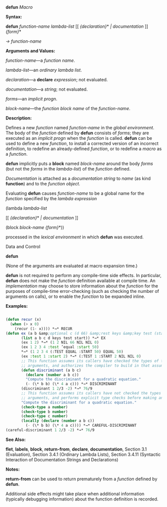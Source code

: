 **defun** *Macro* 



**Syntax:** 



**defun** *function-name lambda-list* [[ *\{declaration\}*\* *| documentation* ]] *\{form\}*\* 



*→ function-name* 



**Arguments and Values:** 



*function-name*—a *function name*. 



*lambda-list*—an *ordinary lambda list*. 



*declaration*—a **declare** *expression*; not evaluated. 



*documentation*—a *string*; not evaluated. 



*forms*—an *implicit progn*. 



*block-name*—the *function block name* of the *function-name*. 



**Description:** 



Defines a new *function* named *function-name* in the *global environment*. The body of the *function* defined by **defun** consists of *forms*; they are executed as an *implicit progn* when the *function* is called. **defun** can be used to define a new *function*, to install a corrected version of an incorrect definition, to redefine an already-defined *function*, or to redefine a *macro* as a *function*. 



**defun** implicitly puts a **block** named *block-name* around the body *forms* (but not the *forms* in the *lambda-list*) of the *function* defined. 



*Documentation* is attached as a *documentation string* to *name* (as kind **function**) and to the *function object*. 



Evaluating **defun** causes *function-name* to be a global name for the *function* specified by the *lambda expression* 



(lambda *lambda-list* 



[[ *\{declaration\}*\* *| documentation* ]] 



(block *block-name \{form\}*\*)) 



processed in the *lexical environment* in which **defun** was executed. 



Data and Control 











**defun** 



(None of the arguments are evaluated at macro expansion time.) 



**defun** is not required to perform any compile-time side effects. In particular, **defun** does not make the *function* definition available at compile time. An *implementation* may choose to store information about the *function* for the purposes of compile-time error-checking (such as checking the number of arguments on calls), or to enable the *function* to be expanded inline. 



**Examples:**
```lisp

(defun recur (x) 
  (when (> x 0) 
    (recur (1- x)))) *→* RECUR 
(defun ex (a b &amp;optional c (d 66) &amp;rest keys &amp;key test (start 0)) 
	   (list a b c d keys test start)) *→* EX 
	   (ex 1 2) *→* (1 2 NIL 66 NIL NIL 0) 
	   (ex 1 2 3 4 :test ’equal :start 50) 
	   *→* (1 2 3 4 (:TEST EQUAL :START 50) EQUAL 50) 
	   (ex :test 1 :start 2) *→* (:TEST 1 :START 2 NIL NIL 0) 
	   ;; This function assumes its callers have checked the types of the 
	   ;; arguments, and authorizes the compiler to build in that assumption. 
	   (defun discriminant (a b c) 
	     (declare (number a b c)) 
	     "Compute the discriminant for a quadratic equation." 
	     (- (\* b b) (\* 4 a c))) *→* DISCRIMINANT 
	   (discriminant 1 2/3 -2) *→* 76/9 
	   ;; This function assumes its callers have not checked the types of the 
	   ;; arguments, and performs explicit type checks before making any assumptions. (defun careful-discriminant (a b c) 
	   "Compute the discriminant for a quadratic equation." 
	   (check-type a number) 
	   (check-type b number) 
	   (check-type c number) 
	   (locally (declare (number a b c)) 
	     (- (\* b b) (\* 4 a c)))) *→* CAREFUL-DISCRIMINANT 
(careful-discriminant 1 2/3 -2) *→* 76/9 

```
**See Also:** 



**flet**, **labels**, **block**, **return-from**, **declare**, **documentation**, Section 3.1 (Evaluation), Section 3.4.1 (Ordinary Lambda Lists), Section 3.4.11 (Syntactic Interaction of Documentation Strings and Declarations) 



**Notes:** 



**return-from** can be used to return prematurely from a *function* defined by **defun**. 











Additional side effects might take place when additional information (typically debugging information) about the function definition is recorded. 



